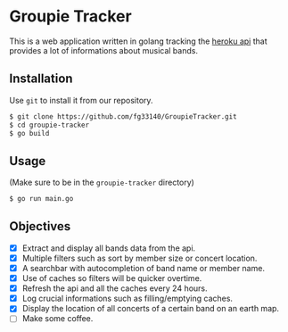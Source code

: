 # Groupie Tracker
This is a web application written in golang tracking the [heroku api](https://groupietrackers.herokuapp.com/api/artists) that provides a lot of informations about musical bands.

## Installation

Use ``git`` to install it from our repository.

```bash
$ git clone https://github.com/fg33140/GroupieTracker.git
$ cd groupie-tracker
$ go build
```

## Usage
(Make sure to be in the ``groupie-tracker`` directory)
```bash
$ go run main.go
```

## Objectives 

- [x] Extract and display all bands data from the api.
- [x] Multiple filters such as sort by member size or concert location.
- [x] A searchbar with autocompletion of band name or member name.
- [x] Use of caches so filters will be quicker overtime.
- [x] Refresh the api and all the caches every 24 hours.
- [x] Log crucial informations such as filling/emptying caches.
- [x] Display the location of all concerts of a certain band on an earth map.
- [ ] Make some coffee.
